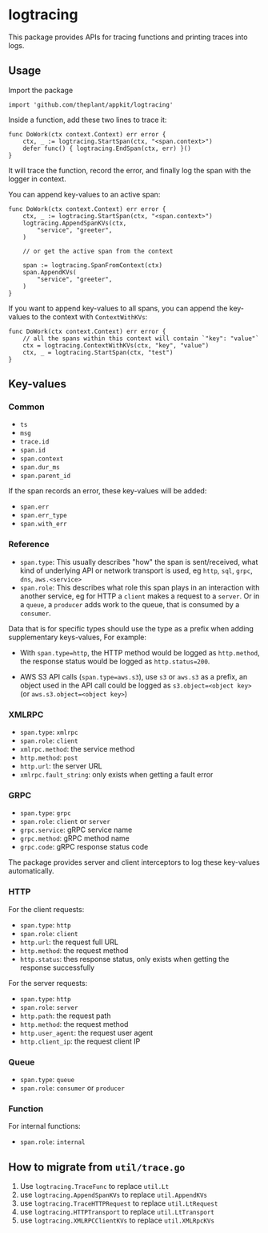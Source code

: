 # logtracing

This package provides APIs for tracing functions and printing traces into logs.

## Usage

Import the package

```
import 'github.com/theplant/appkit/logtracing'
```

Inside a function, add these two lines to trace it:

```
func DoWork(ctx context.Context) err error {
	ctx, _ := logtracing.StartSpan(ctx, "<span.context>")
	defer func() { logtracing.EndSpan(ctx, err) }()
}
```

It will trace the function, record the error, and finally log the span with the logger in context.

You can append key-values to an active span:

```
func DoWork(ctx context.Context) err error {
	ctx, _ := logtracing.StartSpan(ctx, "<span.context>")
	logtracing.AppendSpanKVs(ctx,
		"service", "greeter",
	)

	// or get the active span from the context

	span := logtracing.SpanFromContext(ctx)
	span.AppendKVs(
		"service", "greeter",
	)
}
```

If you want to append key-values to all spans, you can append the key-values to the context with `ContextWithKVs`:

```
func DoWork(ctx context.Context) err error {
	// all the spans within this context will contain `"key": "value"`
	ctx = logtracing.ContextWithKVs(ctx, "key", "value")
	ctx, _ = logtracing.StartSpan(ctx, "test")
}
```

## Key-values

### Common

- `ts`
- `msg`
- `trace.id`
- `span.id`
- `span.context`
- `span.dur_ms`
- `span.parent_id`

If the span records an error, these key-values will be added:

- `span.err`
- `span.err_type`
- `span.with_err`

### Reference

- `span.type`: This usually describes "how" the span is sent/received, what kind of underlying API or network transport is used, eg  `http`, `sql`, `grpc`, `dns`, `aws.<service>`
- `span.role`: This describes what role this span plays in an interaction with another service, eg for HTTP a `client` makes a request to a `server`. Or in a `queue`, a `producer` adds work to the queue, that is consumed by a `consumer`.

Data that is for specific types should use the type as a prefix when adding supplementary keys-values, For example:

- With `span.type=http`, the HTTP method would be logged as `http.method`, the response status would be logged as `http.status=200`.

- AWS S3 API calls (`span.type=aws.s3`), use `s3` or `aws.s3` as a prefix, an object used in the API call could be logged as `s3.object=<object key>` (or `aws.s3.object=<object key>`)

### XMLRPC

- `span.type`: `xmlrpc`
- `span.role`: `client`
- `xmlrpc.method`: the service method
- `http.method`: `post`
- `http.url`: the server URL
- `xmlrpc.fault_string`: only exists when getting a fault error

### GRPC

- `span.type`: `grpc`
- `span.role`: `client` or `server`
- `grpc.service`: gRPC service name
- `grpc.method`: gRPC method name
- `grpc.code`: gRPC response status code

The package provides server and client interceptors to log these key-values automatically.

### HTTP

For the client requests:

- `span.type`: `http`
- `span.role`: `client`
- `http.url`: the request full URL
- `http.method`: the request method
- `http.status`: thes response status, only exists when getting the response successfully

For the server requests:

- `span.type`: `http`
- `span.role`: `server`
- `http.path`: the request path
- `http.method`: the request method
- `http.user_agent`: the request user agent
- `http.client_ip`: the request client IP

### Queue

- `span.type`: `queue`
- `span.role`: `consumer` or `producer`

### Function

For internal functions:
- `span.role`: `internal`

## How to migrate from `util/trace.go`

1. Use `logtracing.TraceFunc` to replace `util.Lt`
2. use `logtracing.AppendSpanKVs` to replace `util.AppendKVs`
3. use `logtracing.TraceHTTPRequest` to replace `util.LtRequest`
4. use `logtracing.HTTPTransport` to replace `util.LtTransport`
5. use `logtracing.XMLRPCClientKVs` to replace `util.XMLRpcKVs`
